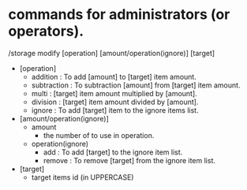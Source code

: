 # commands for administrators (or operators).  
/storage modify [operation] [amount/operation(ignore)] [target]  
- [operation]  
  - addition : To add [amount] to [target] item amount.
  - subtraction : To subtraction [amount] from [target] item amount.
  - multi : [target] item amount multiplied by [amount].
  - division : [target] item amount divided by [amount].
  - ignore : To add [target] item to the ignore items list.
- [amount/operation(ignore)]
  - amount 
    - the number of to use in operation.
  - operation(ignore)
    - add : To add [target] to the ignore item list.
    - remove : To remove [target] from the ignore item list.
- [target]
  - target items id (in UPPERCASE)
